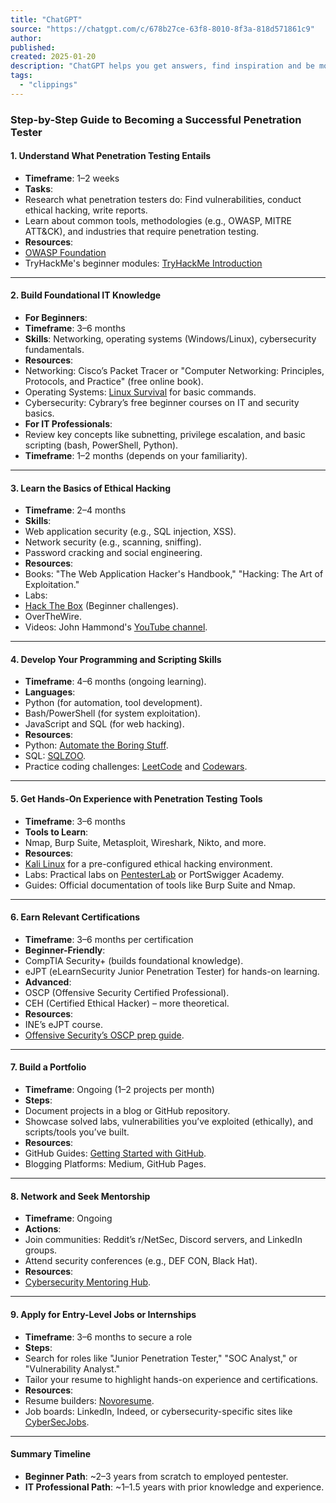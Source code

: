 ```yaml
---
title: "ChatGPT"
source: "https://chatgpt.com/c/678b27ce-63f8-8010-8f3a-818d571861c9"
author:
published:
created: 2025-01-20
description: "ChatGPT helps you get answers, find inspiration and be more productive. It is free to use and easy to try. Just ask and ChatGPT can help with writing, learning, brainstorming and more."
tags:
  - "clippings"
---
```

### Step-by-Step Guide to Becoming a Successful Penetration Tester

#### 1\. **Understand What Penetration Testing Entails**

- **Timeframe**: 1–2 weeks
- **Tasks**:
- Research what penetration testers do: Find vulnerabilities, conduct ethical hacking, write reports.
- Learn about common tools, methodologies (e.g., OWASP, MITRE ATT&CK), and industries that require penetration testing.
- **Resources**:
- [OWASP Foundation](https://owasp.org/)
- TryHackMe's beginner modules: [TryHackMe Introduction](https://tryhackme.com/)

---

#### 2\. **Build Foundational IT Knowledge**

- **For Beginners**:
- **Timeframe**: 3–6 months
- **Skills**: Networking, operating systems (Windows/Linux), cybersecurity fundamentals.
- **Resources**:
- Networking: Cisco’s Packet Tracer or "Computer Networking: Principles, Protocols, and Practice" (free online book).
- Operating Systems: [Linux Survival](https://linuxsurvival.com/) for basic commands.
- Cybersecurity: Cybrary’s free beginner courses on IT and security basics.
- **For IT Professionals**:
- Review key concepts like subnetting, privilege escalation, and basic scripting (bash, PowerShell, Python).
- **Timeframe**: 1–2 months (depends on your familiarity).

---

#### 3\. **Learn the Basics of Ethical Hacking**

- **Timeframe**: 2–4 months
- **Skills**:
- Web application security (e.g., SQL injection, XSS).
- Network security (e.g., scanning, sniffing).
- Password cracking and social engineering.
- **Resources**:
- Books: "The Web Application Hacker's Handbook," "Hacking: The Art of Exploitation."
- Labs:
- [Hack The Box](https://www.hackthebox.com/) (Beginner challenges).
- OverTheWire.
- Videos: John Hammond's [YouTube channel](https://www.youtube.com/c/JohnHammond010).

---

#### 4\. **Develop Your Programming and Scripting Skills**

- **Timeframe**: 4–6 months (ongoing learning).
- **Languages**:
- Python (for automation, tool development).
- Bash/PowerShell (for system exploitation).
- JavaScript and SQL (for web hacking).
- **Resources**:
- Python: [Automate the Boring Stuff](https://automatetheboringstuff.com/).
- SQL: [SQLZOO](https://sqlzoo.net/).
- Practice coding challenges: [LeetCode](https://leetcode.com/) and [Codewars](https://www.codewars.com/).

---

#### 5\. **Get Hands-On Experience with Penetration Testing Tools**

- **Timeframe**: 3–6 months
- **Tools to Learn**:
- Nmap, Burp Suite, Metasploit, Wireshark, Nikto, and more.
- **Resources**:
- [Kali Linux](https://www.kali.org/) for a pre-configured ethical hacking environment.
- Labs: Practical labs on [PentesterLab](https://pentesterlab.com/) or PortSwigger Academy.
- Guides: Official documentation of tools like Burp Suite and Nmap.

---

#### 6\. **Earn Relevant Certifications**

- **Timeframe**: 3–6 months per certification
- **Beginner-Friendly**:
- CompTIA Security+ (builds foundational knowledge).
- eJPT (eLearnSecurity Junior Penetration Tester) for hands-on learning.
- **Advanced**:
- OSCP (Offensive Security Certified Professional).
- CEH (Certified Ethical Hacker) – more theoretical.
- **Resources**:
- INE’s eJPT course.
- [Offensive Security’s OSCP prep guide](https://www.offensive-security.com/).

---

#### 7\. **Build a Portfolio**

- **Timeframe**: Ongoing (1–2 projects per month)
- **Steps**:
- Document projects in a blog or GitHub repository.
- Showcase solved labs, vulnerabilities you’ve exploited (ethically), and scripts/tools you’ve built.
- **Resources**:
- GitHub Guides: [Getting Started with GitHub](https://docs.github.com/en/get-started).
- Blogging Platforms: Medium, GitHub Pages.

---

#### 8\. **Network and Seek Mentorship**

- **Timeframe**: Ongoing
- **Actions**:
- Join communities: Reddit’s r/NetSec, Discord servers, and LinkedIn groups.
- Attend security conferences (e.g., DEF CON, Black Hat).
- **Resources**:
- [Cybersecurity Mentoring Hub](https://cybermentordojo.com/).

---

#### 9\. **Apply for Entry-Level Jobs or Internships**

- **Timeframe**: 3–6 months to secure a role
- **Steps**:
- Search for roles like "Junior Penetration Tester," "SOC Analyst," or "Vulnerability Analyst."
- Tailor your resume to highlight hands-on experience and certifications.
- **Resources**:
- Resume builders: [Novoresume](https://novoresume.com/).
- Job boards: LinkedIn, Indeed, or cybersecurity-specific sites like [CyberSecJobs](https://cybersecjobs.com/).

---

#### Summary Timeline

- **Beginner Path**: ~2–3 years from scratch to employed pentester.
- **IT Professional Path**: ~1–1.5 years with prior knowledge and experience.